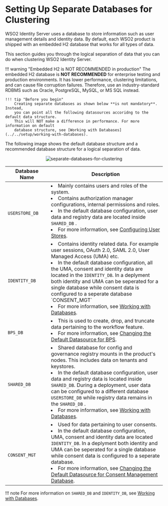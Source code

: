 # Setting Up Separate Databases for Clustering

WSO2 Identity Server uses a database to store information such as
user management details and identity data. By
default, each WSO2 product is shipped with an embedded H2 database that
works for all types of data.

This section guides you through the logical separation of data that you
can do when clustering WSO2 Identity Server. 

!!! warning "Embedded H2 is NOT RECOMMENDED in production"
    The embedded H2 database is **NOT RECOMMENDED** for enterprise testing and 
    production environments. It has lower performance, clustering
    limitations, and can cause file corruption failures. Therefore, use an
    industry-standard RDBMS such as Oracle, PostgreSQL, MySQL, or MS SQL
    instead.
    
    !!! tip "Before you begin"
        Creating separate databases as shown below **is not mandatory**. Instead, 
        you can point all the following datasources accoridng to the default data structure. 
        This will NOT make a difference in performance. For more information on default 
        database structure, see [Working with Databases](../../setup/working-with-databases).

The following image shows the default database structure and a recommended 
database structure for a logical separation of data.

<div>
    <center>
        <img src="../../assets/img/setup/setting-up-separate-databases-for-clustering/separate-databases-for-clustering.png"
         alt="separate-databases-for-clustering ">
    </center>
</div>

<table>
<thead>
<tr class="header">
<th>Database Name</th>
<th>Description</th>
</tr>
</thead>
<tbody>
<tr class="odd">
<td><code>             USERSTORE_DB            </code></td>
<td>
<li>Mainly contains users and roles of the system.</li>
<li>Contains authorization manager configurations, internal permissions and roles.</li>
<li>In the default database configuration, user data and registry data are located inside <code>SHARED_DB</code>
.</li>
<li>For more information, see <a href="../../learn/configuring-user-stores">Configuring User Stores</a>.</li>
</td>
</tr>
<tr class="even">
<td><code>             IDENTITY_DB            </code></td>
<td>
<li>Contains identity related data. For example user sessions, OAuth 2.0, SAML 2.0, User Managed Access (UMA) etc.</li>
<li>In the default database configuration, all the UMA, consent and identity data are located 
in the <code>IDENTITY_DB</code>.
 In a deplyment both identity and UMA can be seperated for a single database while consent data is configured to a seperate
  database `CONSENT_MGT`</li>
<li>For more information, see <a href="../../setup/working-with-databases">Working with Databases</a>.</li>
</td>
</tr>
<tr class="even">
<td><code>             BPS_DB            </code></td>
<td>
<li>This is used to create, drop, and truncate data pertaining to the workflow feature.</li>
<li>For more information, see <a href="../../setup/changing-datasource-bpsds">Changing the Default Datasource 
for BPS</a>.</li>
</td>
</tr>
<tr class="odd">
<td><code>             SHARED_DB            </code></td>
<td>
<li>Shared database for config and governance registry mounts in the product's nodes. This includes data on tenants and 
keystores.</li>
<li>In the default database configuration, user data and registry data is located inside <code>SHARED_DB</code>. 
During a deployment, user data can be configured to a different database <code>USERSTORE_DB</code> while registry
 data remains in the <code>SHARED_DB</code>
.</li>
<li>For more information, see <a href="../../setup/working-with-databases">Working with Databases</a>.</li>
</td>
</tr>
<tr class="even">
<td><code>             CONSENT_MGT          </code></td>
<td>
<li>Used for data pertaining to user consents.</li>
<li>In the default database configuration, UMA, consent and identity data are located <code>IDENTITY_DB</code>. 
In a deplyment both identity and UMA can be seperated for a single database while consent data is configured to a seperate 
database.</li>
<li>For more information, see <a href="../../setup/working-with-databases">Changing the Default Datasource for 
Consent Management Database</a>.</li>
</td>
</tr>
</tbody>
</table>

!!! note
    For more information on `SHARED_DB` and `IDENTITY_DB`, 
    see [Working with Databases](../../setup/working-with-databases/).
